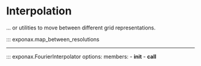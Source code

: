 # Interpolation

... or utilities to move between different grid representations.

::: exponax.map_between_resolutions

---

::: exponax.FourierInterpolator
    options:
        members:
            - __init__
            - __call__